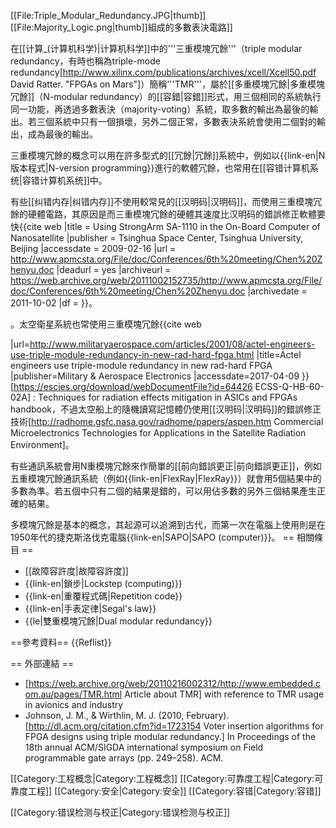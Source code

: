 [[File:Triple_Modular_Redundancy.JPG|thumb]]
[[File:Majority_Logic.png|thumb]]組成的多數表決電路]]

在[[计算_(计算机科学)|计算机科学]]中的'''三重模塊冗餘'''（triple modular redundancy，有時也稱為triple-mode redundancy<ref>[http://www.xilinx.com/publications/archives/xcell/Xcell50.pdf David Ratter. "FPGAs on Mars"]</ref>）簡稱'''TMR'''，屬於[[多重模塊冗餘|多重模塊冗餘]]（N-modular redundancy）的[[容錯|容錯]]形式，用三個相同的系統執行同一功能，再透過多數表決（majority-voting）系統，取多數的輸出為最後的輸出。若三個系統中只有一個損壞，另外二個正常，多數表決系統會使用二個對的輸出，成為最後的輸出。

三重模塊冗餘的概念可以用在許多型式的[[冗餘|冗餘]]系統中，例如以{{link-en|N版本程式|N-version programming}}進行的軟體冗餘，也常用在[[容错计算机系统|容错计算机系统]]中。

有些[[纠错内存|纠错内存]]不使用較常見的[[汉明码|汉明码]]，而使用三重模塊冗餘的硬體電路，其原因是而三重模塊冗餘的硬體其速度比汉明码的錯誤修正軟體要快<ref>{{cite web
 |title       = Using StrongArm SA-1110 in the On-Board Computer of Nanosatellite
 |publisher   = Tsinghua Space Center, Tsinghua University, Beijing
 |accessdate  = 2009-02-16
 |url         = http://www.apmcsta.org/File/doc/Conferences/6th%20meeting/Chen%20Zhenyu.doc
 |deadurl     = yes
 |archiveurl  = https://web.archive.org/web/20111002152735/http://www.apmcsta.org/File/doc/Conferences/6th%20meeting/Chen%20Zhenyu.doc
 |archivedate = 2011-10-02
 |df          = 
}}。
<!-- I wish I had a better reference --></ref>。太空衛星系統也常使用三重模塊冗餘<ref>{{cite web
|url=http://www.militaryaerospace.com/articles/2001/08/actel-engineers-use-triple-module-redundancy-in-new-rad-hard-fpga.html
|title=Actel engineers use triple-module redundancy in new rad-hard FPGA
|publisher=Military & Aerospace Electronics
|accessdate=2017-04-09 }}</ref><ref>[https://escies.org/download/webDocumentFile?id=64426 ECSS-Q-HB-60-02A] : Techniques for radiation effects mitigation in ASICs and FPGAs handbook</ref>，不過太空船上的隨機讀寫記憶體仍使用[[汉明码|汉明码]]的錯誤修正技術<ref>[http://radhome.gsfc.nasa.gov/radhome/papers/aspen.htm Commercial Microelectronics Technologies for Applications in the Satellite Radiation Environment<!-- Bot generated title -->]</ref>。

有些通訊系統會用N重模塊冗餘來作簡單的[[前向錯誤更正|前向錯誤更正]]，例如五重模塊冗餘通訊系統（例如{{link-en|FlexRay|FlexRay}}）就會用5個結果中的多數為準。若五個中只有二個的結果是錯的，可以用佔多數的另外三個結果產生正確的結果。

多模塊冗餘是基本的概念，其起源可以追溯到古代，而第一次在電腦上使用則是在1950年代的捷克斯洛伐克電腦{{link-en|SAPO|SAPO (computer)}}。
== 相關條目 ==
* [[故障容許度|故障容許度]]
* {{link-en|鎖步|Lockstep (computing)}}
* {{link-en|重覆程式碼|Repetition code}}
* {{link-en|手表定律|Segal's law}}
* {{le|雙重模塊冗餘|Dual modular redundancy}}

==參考資料==
{{Reflist}}

== 外部連結 ==
* [https://web.archive.org/web/20110216002312/http://www.embedded.com.au/pages/TMR.html Article about TMR] with reference to TMR usage in avionics and industry
* Johnson, J. M., & Wirthlin, M. J. (2010, February). [http://dl.acm.org/citation.cfm?id=1723154 Voter insertion algorithms for FPGA designs using triple modular redundancy.] In Proceedings of the 18th annual ACM/SIGDA international symposium on Field programmable gate arrays (pp. 249–258). ACM.

[[Category:工程概念|Category:工程概念]]
[[Category:可靠度工程|Category:可靠度工程]]
[[Category:安全|Category:安全]]
[[Category:容错|Category:容错]]
<!-- [[Category:Fault-tolerant_computer_systems|Category:Fault-tolerant computer systems]] -->
[[Category:错误检测与校正|Category:错误检测与校正]]